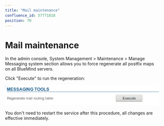 ```yaml
---
title: "Mail maintenance"
confluence_id: 57771818
position: 70
---
```

# Mail maintenance


In the admin console, System Management > Maintenance > Manage Messaging system section allows you to force regenerate all postfix maps on all BlueMind servers.

Click "Execute" to run the regeneration:

![](../../attachments/57771818/57771819.png)

You don't need to restart the service after this procedure, all changes are effective immediately.

